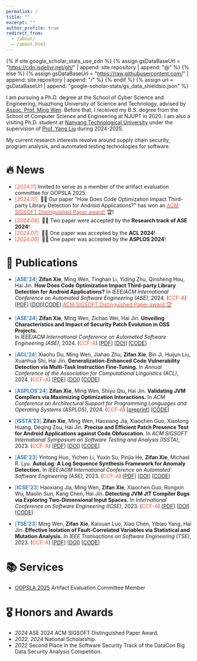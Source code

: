 ```yaml
---
permalink: /
title: ""
excerpt: ""
author_profile: true
redirect_from: 
  - /about/
  - /about.html
---
```


{% if site.google_scholar_stats_use_cdn %}
{% assign gsDataBaseUrl = "<https://cdn.jsdelivr.net/gh/>" | append: site.repository | append: "@" %}
{% else %}
{% assign gsDataBaseUrl = "<https://raw.githubusercontent.com/>" | append: site.repository | append: "/" %}
{% endif %}
{% assign url = gsDataBaseUrl | append: "google-scholar-stats/gs_data_shieldsio.json" %}

<span class='anchor' id='about-me'></span>

I am pursuing a Ph.D. degree at the School of Cyber Science and Engineering, Huazhong University of Science and Technology, advised by [Assoc. Prof. Ming Wen](https://mingwen-cs.github.io/index.html). Before that, I received my B.S. degree from the School of Computer Science and Engineering at NJUPT in 2020. I am also a visiting Ph.D. student at [Nanyang Technological University](https://www.ntu.edu.sg/) under the supervision of [Prof. Yang Liu](https://personal.ntu.edu.sg/yangliu/) during 2024-2025.

My current research interests revolve around supply chain security, program analysis, and automated testing technologies for software.

# 🔥 News

- <span style="color:#FC4E2A">[*2024.11*]</span> Invited to serve as a member of the artifact evaluation committee for OOPSLA 2025.
- <span style="color:#FC4E2A">[*2024.10*]</span> &nbsp;🎉🎉 Our paper "How Does Code Optimization Impact Third-party Library Detection for Android Applications?" has won an [<span style="color:#FC4E2A">ACM SIGSOFT Distinguished Paper award!</span>](https://conf.researchr.org/info/ase-2024/awards) 🏆!
- <span style="color:#FC4E2A">[*2024.08*]</span> &nbsp;🎉🎉 Two paper were accepted by the **Research track of ASE 2024**!
- <span style="color:#FC4E2A">[*2024.07*]</span> &nbsp;🎉🎉 One paper was accepted by the **ACL 2024**!
- <span style="color:#FC4E2A">[*2024.06*]</span> &nbsp;🎉🎉 One paper was accepted by the **ASPLOS 2024**!

# 📝 Publications

- <span style="color:#337AB7">[**ASE'24**]</span> **Zifan Xie**, Ming Wen, Tinghan Li, Yiding Zhu, Qinsheng Hou, Hai Jin. **How Does Code Optimization Impact Third-party Library Detection for Android Applications?**  In *IEEE/ACM International Conference on Automated Software Engineering (ASE)*, 2024. (<span style="color:#FC4E2A">CCF-A</span>)  [[PDF](https://xzf1234.github.io/pdfs/ASE24_LibHunter.pdf)] [[DOI](https://dl.acm.org/doi/10.1145/3691620.3695554)][[CODE](https://github.com/CGCL-codes/LibHunter)] 
  [<span style="color:#FC4E2A">ACM SIGSOFT Distinguished Paper award 🏆</span>](https://conf.researchr.org/info/ase-2024/awards)

- <span style="color:#337AB7">[**ASE'24**]</span> **Zifan Xie**, Ming Wen, Zichao Wei, Hai Jin. **Unveiling Characteristics and Impact of Security Patch Evolution in OSS Projects.**  
  In *IEEE/ACM International Conference on Automated Software Engineering (ASE)*, 2024. (<span style="color:#FC4E2A">CCF-A</span>)  [[PDF](https://xzf1234.github.io/pdfs/ASE24_PatchEvolution.pdf)] [[DOI](https://dl.acm.org/doi/10.1145/3691620.3695488)] [[CODE](https://github.com/CGCL-codes/PatchEvolution)]

- <span style="color:#337AB7">[**ACL'24**]</span> Xiaohu Du, Ming Wen, Jiahao Zhu, **Zifan Xie**, Bin Ji, Huijun Liu, Xuanhua Shi, Hai Jin. **Generalization-Enhanced Code Vulnerability Detection via Multi-Task Instruction Fine-Tuning.** In *Annual Conference of the Association for Computational Linguistics (ACL)*, 2024. (<span style="color:#FC4E2A">CCF-A</span>)  [[PDF](https://xzf1234.github.io/pdfs/ACL24.pdf)] [[DOI](https://doi.org/10.48550/arXiv.2406.03718)]  [[CODE](https://github.com/CGCL-codes/VulLLM)]

- <span style="color:#337AB7">[**ASPLOS'24**]</span> **Zifan Xie**, Ming Wen, Shiyu Qiu, Hai Jin. **Validating JVM Compilers via Maximizing Optimization Interactions.**  In *ACM Conference on Architectural Support for Programming Languages and Operating Systems (ASPLOS)*, 2024. (<span style="color:#FC4E2A">CCF-A</span>)   [[preprint](https://xzf1234.github.io/pdfs/ASPLOS24fall-MopFuzzer.pdf)] <!-- [[DOI]()] --> [[CODE](https://github.com/CGCL-codes/MopFuzzer)]

- <span style="color:#337AB7">[**ISSTA'23**]</span> **Zifan Xie**, Ming Wen, Haoxiang Jia, Xiaochen Guo, Xiaotong Huang, Deqing Zou, Hai Jin. **Precise and Efficient Patch Presence Test for Android Applications against Code Obfuscation.**   In *ACM SIGSOFT International Symposium on Software Testing and Analysis (ISSTA)*, 2023. (<span style="color:#FC4E2A">CCF-A</span>)  [[PDF](https://xzf1234.github.io/pdfs/ISSTA23-PHunter.pdf)] [[DOI](https://doi.org/10.1145/3597926.3598061)]  [[CODE](https://github.com/CGCL-codes/PHunter)]

- <span style="color:#337AB7">[**ASE'23**]</span> Yintong Huo, Yichen Li, Yuxin Su, Pinjia He, **Zifan Xie**, Michael R. Lyu. **AutoLog: A Log Sequence Synthesis Framework for Anomaly Detection.**  In *IEEE/ACM International Conference on Automated Software Engineering (ASE)*, 2023. (<span style="color:#FC4E2A">CCF-A</span>)   [[PDF](https://xzf1234.github.io/pdfs/ASE23-AutoLog.pdf)] [[DOI](https://doi.org/10.1109/ASE56229.2023.00133)] [[CODE](https://github.com/logpai/AutoLog)]

- <span style="color:#337AB7">[**ICSE'23**]</span> Haoxiang Jia, Ming Wen, **Zifan Xie**, Xiaochen Guo, Rongxin Wu, Maolin Sun, Kang Chen, Hai Jin. **Detecting JVM JIT Compiler Bugs via Exploring Two-Dimensional Input Spaces.**    In *International Conference on Software Engineering (ICSE)*, 2023. (<span style="color:#FC4E2A">CCF-A</span>)   [[PDF](https://xzf1234.github.io/pdfs/ICSE23-JOpFuzzer.pdf)]  [[DOI](https://doi.org/10.1109/ICSE48619.2023.00016)]  [[CODE](https://github.com/CGCL-codes/JOpFuzzer)]

- <span style="color:#337AB7">[**TSE'23**]</span> Ming Wen, **Zifan Xie**, Kaixuan Luo, Xiao Chen, Yibiao Yang, Hai Jin. **Effective Isolation of Fault-Correlated Variables via Statistical and Mutation Analysis.**   In *IEEE Transactions on Software Engineering (TSE)*, 2023. (<span style="color:#FC4E2A">CCF-A</span>) [[PDF](https://xzf1234.github.io/pdfs/TSE23-IsoVar.pdf)]  [[DOI](https://doi.org/10.1109/TSE.2022.3209590)] [[CODE](https://github.com/MingWEN-CS/IsoVar)]

# 📚 Services
- [OOPSLA 2025](https://2025.splashcon.org/committee/splash-2025-oopsla-artifacts-artifact-evaluation-committee) Artifact Evaluation Committee Member

# 🎖 Honors and Awards

- *2024* ASE 2024 ACM SIGSOFT Distinguished Paper Award.
- *2022, 2024* National Scholarship.
- *2022* Second Place in the Software Security Track of the DataCon Big Data Security Analysis Competition.
